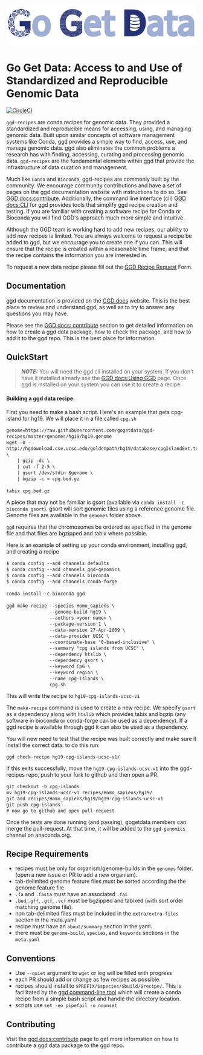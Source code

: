 ![GoGetData](https://github.com/gogetdata/gogetdata.github.io/blob/master/_images/GoGetData_name_logo.png)

Go Get Data: Access to and Use of Standardized and Reproducible Genomic Data
==============================================================================

[![CircleCI](https://circleci.com/gh/gogetdata/ggd-recipes/tree/master.svg?style=shield)](https://circleci.com/gh/gogetdata/ggd-recipes/tree/master)


`ggd-recipes` are  conda recipes for genomic data. They provided a standardized and reproducible means for accessing, using, and managing 
genomic data. Built upon similar concepts of software management systems like Conda, ggd provides a simple way to find, access, use, and 
manage genomic data. ggd also eliminates the common problems a research has with finding, accessing, curating and processing genomic data. 
`ggd-recipes` are the fundamental elements within ggd that provide the infrastructure of data curation and management. 


<!--- Please see the design.md document in this directory l
--->

Much like `Conda` and `Bioconda`, ggd-recipes are commonly built by the community. We encourage community contributions and have 
a set of pages on the ggd documentation website with instructions to do so. See [GGD docs:contribute](https://gogetdata.github.io/contribute.html). Additionally, 
the command line interface (cli) [GGD docs:CLI](https://gogetdata.github.io/GGD-CLI.html) for ggd provides tools that simplify ggd recipe creation 
and testing. If you are familiar with creating a software recipe for Conda or Bioconda you will find GGD's approach much more simple and intuitive. 

Although the GGD team is working hard to add new recipes, our ability to add new recipes is limited. You are always welcome to 
request a recipe be added to ggd, but we encourage you to create one if you can. This will ensure that the recipe is created 
within a reasonable time frame, and that the recipe contains the information you are interested in.

To request a new data recipe please fill out the [GGD Recipe Request](https://forms.gle/3WEWgGGeh7ohAjcJA) Form.

## Documentation 
ggd documentation is provided on the [GGD docs](https://gogetdata.github.io/index.html) website. This is the best place to review and understand ggd, 
as well as to try to answer any questions you may have.   

Please see the [GGD docs: contribute](https://gogetdata.github.io/contribute.html) section to get detailed information on how to create a ggd data package, 
how to check the package, and how to add it to the ggd repo. This is the best place for information.


## QuickStart

> **_NOTE:_** You will need the ggd cli installed on your system. If you don't have it installed already see the [GGD docs:Using GGD](https://gogetdata.github.io/using-ggd.html) page. Once ggd is installed on your system you can use it to create a recipe.

#### Building a ggd data recipe. 
First you need to make a bash script. Here's an example that gets cpg-island for hg19.
We will place it in a file called `cpg.sh`

```
genome=https://raw.githubusercontent.com/gogetdata/ggd-recipes/master/genomes/hg19/hg19.genome
wget -O - http://hgdownload.cse.ucsc.edu/goldenpath/hg19/database/cpgIslandExt.txt.gz \
    | gzip -dc \
    | cut -f 2-5 \
    | gsort /dev/stdin $genome \
    | bgzip -c > cpg.bed.gz

tabix cpg.bed.gz

```

A piece that may not be familiar is gsort (available via `conda install -c bioconda gsort`).
gsort will sort genomic files using a reference genome file. Genome files are available in the 
`genomes` folder above. 

`ggd` requires that the chromosomes be ordered as specified in the genome file and that files are bgzipped
and tabix where possible.


Here is an example of setting up your conda environment, installing ggd, and creating a recipe

```
$ conda config --add channels defaults
$ conda config --add channels ggd-genomics
$ conda config --add channels bioconda
$ conda config --add channels conda-forge

conda install -c bioconda ggd

ggd make-recipe --species Homo_sapiens \
                --genome-build hg19 \
                --authors <your name> \
                --package-version 1 \
                --data-version 27-Apr-2009 \
                --data-provider UCSC \
                --coordinate-base "0-based-inclusive" \
                --summary "cpg islands from UCSC" \
                --dependency htslib \
                --dependency gsort \
                --keyword CpG \
                --keyword region \
                --name cpg-islands \
                cpg.sh
```

This will write the recipe to `hg19-cpg-islands-ucsc-v1`

The `make-recipe` command is used to create a new recipe. We specify `gsort` as a dependency
along with `htslib` which provides tabix and bgzip (any software in bioconda or conda-forge can be used
as a dependency). If a ggd recipe is available through ggd it can also be used as a dependency. 

You will now need to test that the recipe was built correctly and make sure it install the correct data. to do this run: 

```
ggd check-recipe hg19-cpg-islands-ucsc-v1/
```

If this exits successfully, move the `hg19-cpg-islands-ucsc-v1` into the ggd-recipes repo,
push to your fork to github and then open a PR.

```
git checkout -b cpg-islands
mv hg19-cpg-islands-ucsc-v1 recipes/Homo_sapiens/hg19/
git add recipes/Homo_sapiens/hg19/hg19-cpg-islands-ucsc-v1
git push cpg-islands
# now go to github and open pull-request
```

Once the tests are done running (and passing), gogetdata members
can merge the pull-request. At that time, it will be added to the
`ggd-genomics` channel on anaconda.org.


## Recipe Requirements

* recipes must be only for organism/genome-builds in the `genomes` folder. (open a new issue or PR to add a new organism).
* tab-delimited genome feature files must be sorted according the the genome feature file
* `.fa` and `.fasta` must have an associated `.fai`
* `.bed`,`.gff`, `.gtf`, `.vcf` must be bgzipped and tabixed (with sort order matching genome file).
* non tab-delimited files must be included in the `extra/extra-files` section in the meta.yaml
* recipe must have an `about/summary` section in the yaml.
* there must be `genome-build`, `species`, and `keywords` sections in the `meta.yaml`


## Conventions

* Use `--quiet` argument to `wget` or log will be filled with progress
* each PR should add or change as few recipes as possible.
* recipes should install to `$PREFIX/$species/$build/$recipe/`. This is facilitated by the [ggd command-line tool](https://github.com/gogetdata/ggd-cli) 
   which will create a conda recipe from a simple bash script and handle the directory location.
* scripts use `set -eo pipefail -o nounset`


## Contributing 

Visit the [ggd docs:contribute](https://gogetdata.github.io/contribute.html) page to get more information on how to contribute a ggd data package to the ggd repo. 

